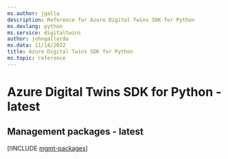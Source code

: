 ```yaml
---
ms.author: jgalla
description: Reference for Azure Digital Twins SDK for Python
ms.devlang: python
ms.service: digitaltwins
author: johngallardo
ms.data: 11/14/2022
title: Azure Digital Twins SDK for Python
ms.topic: reference
---
```

# Azure Digital Twins SDK for Python - latest

## Management packages - latest
[!INCLUDE [mgmt-packages](digital-twins-mgmt-index.md)]
